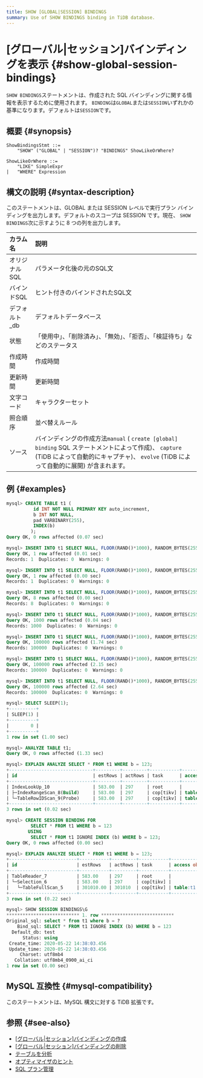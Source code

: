 ```yaml
---
title: SHOW [GLOBAL|SESSION] BINDINGS
summary: Use of SHOW BINDINGS binding in TiDB database.
---
```


# [グローバル|セッション]バインディングを表示 {#show-global-session-bindings}

`SHOW BINDINGS`ステートメントは、作成された SQL バインディングに関する情報を表示するために使用されます。 `BINDING`は`GLOBAL`または`SESSION`いずれかの基準になります。デフォルトは`SESSION`です。

## 概要 {#synopsis}

```ebnf+diagram
ShowBindingsStmt ::=
    "SHOW" ("GLOBAL" | "SESSION")? "BINDINGS" ShowLikeOrWhere?

ShowLikeOrWhere ::=
    "LIKE" SimpleExpr
|   "WHERE" Expression
```

## 構文の説明 {#syntax-description}

このステートメントは、GLOBAL または SESSION レベルで実行プラン バインディングを出力します。デフォルトのスコープは SESSION です。現在、 `SHOW BINDINGS`次に示すように 8 つの列を出力します。

| カラム名     | 説明                                                                                                                                      |
| :------- | :-------------------------------------------------------------------------------------------------------------------------------------- |
| オリジナルSQL | パラメータ化後の元のSQL文                                                                                                                          |
| バインドSQL  | ヒント付きのバインドされたSQL文                                                                                                                       |
| デフォルト_db | デフォルトデータベース                                                                                                                             |
| 状態       | 「使用中」、「削除済み」、「無効」、「拒否」、「検証待ち」などのステータス                                                                                                   |
| 作成時間     | 作成時間                                                                                                                                    |
| 更新時間     | 更新時間                                                                                                                                    |
| 文字コード    | キャラクターセット                                                                                                                               |
| 照合順序     | 並べ替えルール                                                                                                                                 |
| ソース      | バインディングの作成方法`manual` ( `create [global] binding` SQL ステートメントによって作成)、 `capture` (TiDB によって自動的にキャプチャ)、 `evolve` (TiDB によって自動的に展開) が含まれます。 |

## 例 {#examples}

```sql
mysql> CREATE TABLE t1 (
          id INT NOT NULL PRIMARY KEY auto_increment,
          b INT NOT NULL,
          pad VARBINARY(255),
          INDEX(b)
         );
Query OK, 0 rows affected (0.07 sec)

mysql> INSERT INTO t1 SELECT NULL, FLOOR(RAND()*1000), RANDOM_BYTES(255) FROM dual;
Query OK, 1 row affected (0.01 sec)
Records: 1  Duplicates: 0  Warnings: 0

mysql> INSERT INTO t1 SELECT NULL, FLOOR(RAND()*1000), RANDOM_BYTES(255) FROM t1 a JOIN t1 b JOIN t1 c LIMIT 100000;
Query OK, 1 row affected (0.00 sec)
Records: 1  Duplicates: 0  Warnings: 0

mysql> INSERT INTO t1 SELECT NULL, FLOOR(RAND()*1000), RANDOM_BYTES(255) FROM t1 a JOIN t1 b JOIN t1 c LIMIT 100000;
Query OK, 8 rows affected (0.00 sec)
Records: 8  Duplicates: 0  Warnings: 0

mysql> INSERT INTO t1 SELECT NULL, FLOOR(RAND()*1000), RANDOM_BYTES(255) FROM t1 a JOIN t1 b JOIN t1 c LIMIT 100000;
Query OK, 1000 rows affected (0.04 sec)
Records: 1000  Duplicates: 0  Warnings: 0

mysql> INSERT INTO t1 SELECT NULL, FLOOR(RAND()*1000), RANDOM_BYTES(255) FROM t1 a JOIN t1 b JOIN t1 c LIMIT 100000;
Query OK, 100000 rows affected (1.74 sec)
Records: 100000  Duplicates: 0  Warnings: 0

mysql> INSERT INTO t1 SELECT NULL, FLOOR(RAND()*1000), RANDOM_BYTES(255) FROM t1 a JOIN t1 b JOIN t1 c LIMIT 100000;
Query OK, 100000 rows affected (2.15 sec)
Records: 100000  Duplicates: 0  Warnings: 0

mysql> INSERT INTO t1 SELECT NULL, FLOOR(RAND()*1000), RANDOM_BYTES(255) FROM t1 a JOIN t1 b JOIN t1 c LIMIT 100000;
Query OK, 100000 rows affected (2.64 sec)
Records: 100000  Duplicates: 0  Warnings: 0

mysql> SELECT SLEEP(1);
+----------+
| SLEEP(1) |
+----------+
|        0 |
+----------+
1 row in set (1.00 sec)

mysql> ANALYZE TABLE t1;
Query OK, 0 rows affected (1.33 sec)

mysql> EXPLAIN ANALYZE SELECT * FROM t1 WHERE b = 123;
+-------------------------------+---------+---------+-----------+----------------------+---------------------------------------------------------------------------+-----------------------------------+----------------+------+
| id                            | estRows | actRows | task      | access object        | execution info                                                            | operator info                     | memory         | disk |
+-------------------------------+---------+---------+-----------+----------------------+---------------------------------------------------------------------------+-----------------------------------+----------------+------+
| IndexLookUp_10                | 583.00  | 297     | root      |                      | time:10.545072ms, loops:2, rpc num: 1, rpc time:398.359µs, proc keys:297  |                                   | 109.1484375 KB | N/A  |
| ├─IndexRangeScan_8(Build)     | 583.00  | 297     | cop[tikv] | table:t1, index:b(b) | time:0s, loops:4                                                          | range:[123,123], keep order:false | N/A            | N/A  |
| └─TableRowIDScan_9(Probe)     | 583.00  | 297     | cop[tikv] | table:t1             | time:12ms, loops:4                                                        | keep order:false                  | N/A            | N/A  |
+-------------------------------+---------+---------+-----------+----------------------+---------------------------------------------------------------------------+-----------------------------------+----------------+------+
3 rows in set (0.02 sec)

mysql> CREATE SESSION BINDING FOR
         SELECT * FROM t1 WHERE b = 123
        USING
         SELECT * FROM t1 IGNORE INDEX (b) WHERE b = 123;
Query OK, 0 rows affected (0.00 sec)

mysql> EXPLAIN ANALYZE SELECT * FROM t1 WHERE b = 123;
+-------------------------+-----------+---------+-----------+---------------+--------------------------------------------------------------------------------+--------------------+---------------+------+
| id                      | estRows   | actRows | task      | access object | execution info                                                                 | operator info      | memory        | disk |
+-------------------------+-----------+---------+-----------+---------------+--------------------------------------------------------------------------------+--------------------+---------------+------+
| TableReader_7           | 583.00    | 297     | root      |               | time:222.32506ms, loops:2, rpc num: 1, rpc time:222.078952ms, proc keys:301010 | data:Selection_6   | 88.6640625 KB | N/A  |
| └─Selection_6           | 583.00    | 297     | cop[tikv] |               | time:224ms, loops:298                                                          | eq(test.t1.b, 123) | N/A           | N/A  |
|   └─TableFullScan_5     | 301010.00 | 301010  | cop[tikv] | table:t1      | time:220ms, loops:298                                                          | keep order:false   | N/A           | N/A  |
+-------------------------+-----------+---------+-----------+---------------+--------------------------------------------------------------------------------+--------------------+---------------+------+
3 rows in set (0.22 sec)

mysql> SHOW SESSION BINDINGS\G
*************************** 1. row ***************************
Original_sql: select * from t1 where b = ?
    Bind_sql: SELECT * FROM t1 IGNORE INDEX (b) WHERE b = 123
  Default_db: test
      Status: using
 Create_time: 2020-05-22 14:38:03.456
 Update_time: 2020-05-22 14:38:03.456
     Charset: utf8mb4
   Collation: utf8mb4_0900_ai_ci
1 row in set (0.00 sec)
```

## MySQL 互換性 {#mysql-compatibility}

このステートメントは、MySQL 構文に対する TiDB 拡張です。

## 参照 {#see-also}

-   [[グローバル|セッション]バインディングの作成](/sql-statements/sql-statement-create-binding.md)
-   [[グローバル|セッション]バインディングの削除](/sql-statements/sql-statement-drop-binding.md)
-   [テーブルを分析](/sql-statements/sql-statement-analyze-table.md)
-   [オプティマイザのヒント](/optimizer-hints.md)
-   [SQL プラン管理](/sql-plan-management.md)
